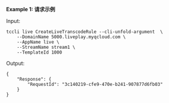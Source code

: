 **Example 1: 请求示例**



Input: 

```
tccli live CreateLiveTranscodeRule --cli-unfold-argument  \
    --DomainName 5000.liveplay.myqcloud.com \
    --AppName live \
    --StreamName stream1 \
    --TemplateId 1000
```

Output: 
```
{
    "Response": {
        "RequestId": "3c140219-cfe9-470e-b241-907877d6fb03"
    }
}
```

